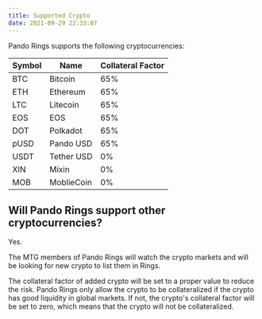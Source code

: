 ```yaml
---
title: Supported Crypto
date: 2021-09-29 22:33:07
---
```


Pando Rings supports the following cryptocurrencies:

| Symbol | Name       | Collateral Factor |
| ------ | ---------- | ----------------- |
| BTC    | Bitcoin    | 65%               |
| ETH    | Ethereum   | 65%               |
| LTC    | Litecoin   | 65%               |
| EOS    | EOS        | 65%               |
| DOT    | Polkadot   | 65%               |
| pUSD   | Pando USD  | 65%               |
| USDT   | Tether USD | 0%                |
| XIN    | Mixin      | 0%                |
| MOB    | MoblieCoin | 0%                |

## Will Pando Rings support other cryptocurrencies?

Yes.

The MTG members of Pando Rings will watch the crypto markets and will be looking for new crypto to list them in Rings.

The collateral factor of added crypto will be set to a proper value to reduce the risk. Pando Rings only allow the crypto to be collateralized if the crypto has good liquidity in global markets. If not, the crypto's collateral factor will be set to zero, which means that the crypto will not be collateralized.


